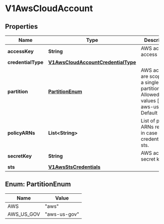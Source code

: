 # V1AwsCloudAccount

## Properties
Name | Type | Description | Notes
------------ | ------------- | ------------- | -------------
**accessKey** | **String** | AWS account access key |  [optional]
**credentialType** | [**V1AwsCloudAccountCredentialType**](V1AwsCloudAccountCredentialType.md) |  |  [optional]
**partition** | [**PartitionEnum**](#PartitionEnum) | AWS accounts are scoped to a single partition. Allowed values [aws, aws-us-gov], Default values |  [optional]
**policyARNs** | **List&lt;String&gt;** | List of policy ARNs required in case of credentialType sts. |  [optional]
**secretKey** | **String** | AWS account secret key |  [optional]
**sts** | [**V1AwsStsCredentials**](V1AwsStsCredentials.md) |  |  [optional]

<a name="PartitionEnum"></a>
## Enum: PartitionEnum
Name | Value
---- | -----
AWS | &quot;aws&quot;
AWS_US_GOV | &quot;aws-us-gov&quot;
